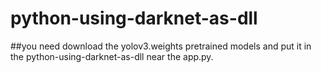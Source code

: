 # python-using-darknet-as-dll
##you need download the yolov3.weights pretrained models and put it in the python-using-darknet-as-dll near the app.py.
